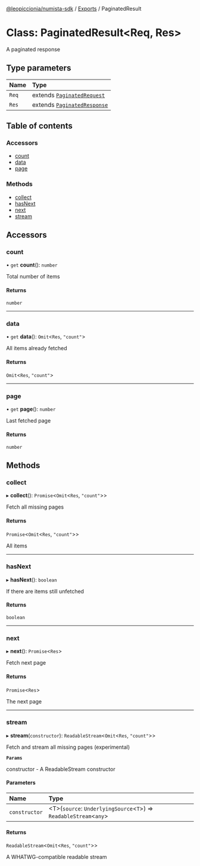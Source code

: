 [@leopiccionia/numista-sdk](../README.md) / [Exports](../modules.md) / PaginatedResult

# Class: PaginatedResult<Req, Res\>

A paginated response

## Type parameters

| Name | Type |
| :------ | :------ |
| `Req` | extends [`PaginatedRequest`](../interfaces/PaginatedRequest.md) |
| `Res` | extends [`PaginatedResponse`](../interfaces/PaginatedResponse.md) |

## Table of contents

### Accessors

- [count](PaginatedResult.md#count)
- [data](PaginatedResult.md#data)
- [page](PaginatedResult.md#page)

### Methods

- [collect](PaginatedResult.md#collect)
- [hasNext](PaginatedResult.md#hasnext)
- [next](PaginatedResult.md#next)
- [stream](PaginatedResult.md#stream)

## Accessors

### count

• `get` **count**(): `number`

Total number of items

#### Returns

`number`

___

### data

• `get` **data**(): `Omit`<`Res`, ``"count"``\>

All items already fetched

#### Returns

`Omit`<`Res`, ``"count"``\>

___

### page

• `get` **page**(): `number`

Last fetched page

#### Returns

`number`

## Methods

### collect

▸ **collect**(): `Promise`<`Omit`<`Res`, ``"count"``\>\>

Fetch all missing pages

#### Returns

`Promise`<`Omit`<`Res`, ``"count"``\>\>

All items

___

### hasNext

▸ **hasNext**(): `boolean`

If there are items still unfetched

#### Returns

`boolean`

___

### next

▸ **next**(): `Promise`<`Res`\>

Fetch next page

#### Returns

`Promise`<`Res`\>

The next page

___

### stream

▸ **stream**(`constructor`): `ReadableStream`<`Omit`<`Res`, ``"count"``\>\>

Fetch and stream all missing pages (experimental)

**`Params`**

constructor - A ReadableStream constructor

#### Parameters

| Name | Type |
| :------ | :------ |
| `constructor` | <T\>(`source`: `UnderlyingSource`<`T`\>) => `ReadableStream`<`any`\> |

#### Returns

`ReadableStream`<`Omit`<`Res`, ``"count"``\>\>

A WHATWG-compatible readable stream

